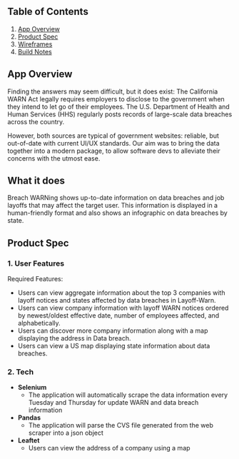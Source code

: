 ## Table of Contents

1. [App Overview](#App-Overview)
1. [Product Spec](#Product-Spec)
1. [Wireframes](#Wireframes)
1. [Build Notes](#Build-Notes)

## App Overview

Finding the answers may seem difficult, but it does exist: The California WARN Act legally requires employers to disclose to the government when they intend to let go of their employees. The U.S. Department of Health and Human Services (HHS) regularly posts records of large-scale data breaches across the country. 

However, both sources are typical of government websites: reliable, but out-of-date with current UI/UX standards. Our aim was to bring the data together into a modern package, to allow software devs to alleviate their concerns with the utmost ease.

## What it does
Breach WARNing shows up-to-date information on data breaches and job layoffs that may affect the target user. This information is displayed in a human-friendly format and also shows an infographic on data breaches by state.

## Product Spec

### 1. User Features 

Required Features:
- Users can view aggregate information about the top 3 companies with layoff notices and states affected by data breaches in Layoff-Warn.
- Users can view company information with layoff WARN notices ordered by newest/oldest effective date, number of employees affected, and alphabetically.
- Users can discover more company information along with a map displaying the address in Data breach.
- Users can view a US map displaying state information about data breaches.

### 2. Tech

- **Selenium** 
  - The application will automatically scrape the data information every Tuesday and Thursday for update WARN and data breach information 
- **Pandas**
  - The application will  parse the CVS file generated from the web scraper into a json object
- **Leaftet**
  - Users can view the address of a company using a map

